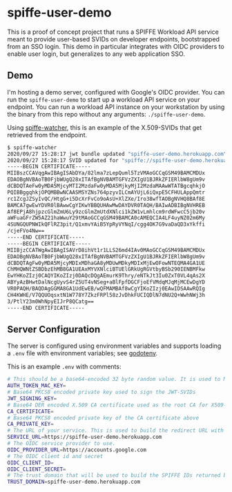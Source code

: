 spiffe-user-demo
================

This is a proof of concept project that runs a SPIFFE Workload API service meant to provide user-based SVIDs on developer endpoints, bootstrapped from an SSO login. This demo in particular integrates with OIDC providers to enable user login, but generalizes to any web application SSO.

Demo
----

I'm hosting a demo server, configured with Google's OIDC provider. You can run the `spiffe-user-demo` to start up a workload API service on your endpoint. You can run a workload API instance on your workstation by using the binary from this repo without any arguments: `./spiffe-user-demo`.

Using [spiffe-watcher](https://github.com/spiffe/go-spiffe/tree/master/v2/examples/spiffe-watcher), this is an example of the X.509-SVIDs that get retrieved from the endpoint.

```bash
$ spiffe-watcher 
2020/09/27 15:28:17 jwt bundle updated "spiffe-user-demo.herokuapp.com": {"keys":[{"kty":"EC","kid":"1","crv":"P-256","x":"i5bOW6bqc_D-KV4-O9TIvt_5VJvPpqnolQCgcwrREz8","y":"-6SOM0wF813sH_fMW-8iQGdNNIxryTjeszYBDGu78c4"}]}
2020/09/27 15:28:17 SVID updated for "spiffe://spiffe-user-demo.herokuapp.com/ianhaken@gmail.com": 
-----BEGIN CERTIFICATE-----
MIIBszCCAVqgAwIBAgISAbDYa/82lma7zLepQuml5TzVMAoGCCqGSM49BAMCMDUx
EDAOBgNVBAoTB0FjbWUgQ28xITAfBgNVBAMTGFVzZXIgU1BJRkZFIERlbW8gUm9v
dCBDQTAeFw0yMDA5MjcyMTI2MzdaFw0yMDA5MjkyMjI2MzdaMAAwWTATBgcqhkjO
PQIBBggqhkjOPQMBBwNCAASMSYZNs764pzyvILCmAYUjL6iQxpE5CFHULAppQmtr
rc1ZcgJZSyIvQC/HtgG+i5DcXrFvCo9oAsU+XlZXe/Iro38wfTAOBgNVHQ8BAf8E
BAMCA7gwEwYDVR0lBAwwCgYIKwYBBQUHAwMwDAYDVR0TAQH/BAIwADBIBgNVHREB
Af8EPjA8hjpzcGlmZmU6Ly9zcGlmZmUtdXNlci1kZW1vLmhlcm9rdWFwcC5jb20v
aWFuaGFrZW5AZ21haWwuY29tMAoGCCqGSM49BAMCA0cAMEQCIA4LF4uyNZ02m6My
4SUNGQUPNWIkQFlRZ3pit/Q1xmvYAiB5YpRyVYNqI/cgg4OK7G9vaDaQD3xYkffi
/cjeFVo4Nw==
-----END CERTIFICATE-----
-----BEGIN CERTIFICATE-----
MIIBjzCCATWgAwIBAgISAVrD8ihVt1r1LLS26md4IAv0MAoGCCqGSM49BAMCMDUx
EDAOBgNVBAoTB0FjbWUgQ28xITAfBgNVBAMTGFVzZXIgU1BJRkZFIERlbW8gUm9v
dCBDQTAgFw0yMDA5MjcyMDIxMDhaGA8yMDUwMDkyMDIxMjEwOFowNTEQMA4GA1UE
ChMHQWNtZSBDbzEhMB8GA1UEAxMYVXNlciBTUElGRkUgRGVtbyBSb290IENBMFkw
EwYHKoZIzj0CAQYIKoZIzj0DAQcDQgAEmurK9Thry/eNTkJt3Iu0ZxT0VL4qAs2X
ABYyAzBHwtDalNcgUyvS4rZ5UT4vNSeg+aBlFpfDGCFjoEfVMdqMJqMjMCEwDgYD
VR0PAQH/BAQDAgGGMA8GA1UdEwEB/wQFMAMBAf8wCgYIKoZIzj0EAwIDSAAwRQIg
CH4KWHE/V7QQUOqsxtN1W778Y7ZkzFRPl58zJvDhkFUCIQDlN7dNU2Q+WwhNWj3h
3/PtlY23m0WhNpyEIJrP8QCatg==
-----END CERTIFICATE-----
```

Server Configuration
--------------------

The server is configured using environment variables and supports loading a `.env` file with environment variables; see [godotenv](https://github.com/joho/godotenv).

This is an example `.env` with comments:

```bash
# This should be a base64-encoded 32 byte random value. It is used to MAC the authentication tokens used between the service and clients.
AUTH_TOKEN_MAC_KEY=
# Base64 PKCS8 encoded private key used to sign the JWT-SVIDs
JWT_SIGNING_KEY=
# Base64 DER encoded X.509 CA certificate used as the root CA for X509-SVIDs
CA_CERTIFICATE=
# Base64 PKCS8 encoded private key of the CA certificate above
CA_PRIVATE_KEY=
# The URL of your service. This is used to build the redirect URL with the OIDC service provider
SERVICE_URL=https://spiffe-user-demo.herokuapp.com
# The OIDC service provider to use.
OIDC_PROVIDER_URL=https://accounts.google.com
# The OIDC client id and secret
OIDC_CLIENT_ID=
OIDC_CLIENT_SECRET=
# The trust domain that will be used to build the SPIFFE IDs returned by the server
TRUST_DOMAIN=spiffe-user-demo.herokuapp.com
```
